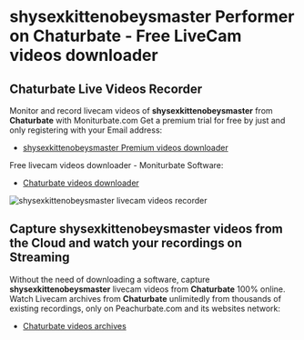 # shysexkittenobeysmaster Performer on Chaturbate - Free LiveCam videos downloader

## Chaturbate Live Videos Recorder

Monitor and record livecam videos of **shysexkittenobeysmaster** from **Chaturbate** with Moniturbate.com
Get a premium trial for free by just and only registering with your Email address:
* [shysexkittenobeysmaster Premium videos downloader](https://moniturbate.com/request-demo-licence-key.html)

Free livecam videos downloader - Moniturbate Software:
* [Chaturbate videos downloader](https://moniturbate.com/moniturbate-download-software.html)

![shysexkittenobeysmaster livecam videos recorder](https://peachurnet.com/templates/moniturbate-software.png)


## Capture shysexkittenobeysmaster videos from the Cloud and watch your recordings on Streaming

Without the need of downloading a software, capture **shysexkittenobeysmaster** livecam videos from **Chaturbate** 100% online.
Watch Livecam archives from **Chaturbate** unlimitedly from thousands of existing recordings, only on Peachurbate.com and its websites network:
* [Chaturbate videos archives](https://peachurnet.com/)